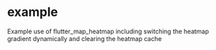 # example

Example use of flutter_map_heatmap including switching the heatmap gradient dynamically and clearing 
the heatmap cache
